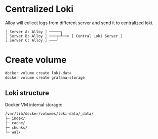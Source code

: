 # Centralized Loki

Alloy will collect logs from different server and send it to centralized loki.

``` shell
[ Server A: Alloy ] ─────┐
[ Server B: Alloy ] ───┬─┴──> [ Central Loki Server ]
[ Server C: Alloy ] ───┘
```

# Create volume

```bash
docker volume create loki-data
docker volume create grafana-storage
```

## Loki structure

Docker VM internal storage:
```bash
/var/lib/docker/volumes/loki-data/_data/
├─ index/
├─ cache/
├─ chunks/
└─ wal/

```
